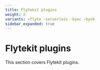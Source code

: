 ```yaml
---
title: Flytekit plugins
weight: 2
variants: +flyte -serverless -byoc -byok
sidebar_expanded: true
---
```


# Flytekit plugins

This section covers Flytekit plugins.